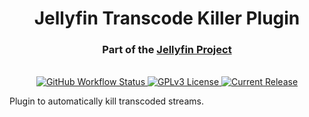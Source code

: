 <h1 align="center">Jellyfin Transcode Killer Plugin</h1>
<h3 align="center">Part of the <a href="https://jellyfin.org">Jellyfin Project</a></h3>

<p align="center">

<br/>
<a href="https://github.com/crobibero/jellyfin-plugin-transcodekiller/actions?query=workflow%3A%22Build+Plugin%22">
<img alt="GitHub Workflow Status" src="https://img.shields.io/github/workflow/status/crobibero/jellyfin-plugin-transcodekiller/Build%20Pluginn.svg">
</a>
<a href="https://github.com/crobibero/jellyfin-plugin-transcodekiller">
<img alt="GPLv3 License" src="https://img.shields.io/github/license/crobibero/jellyfin-plugin-transcodekiller.svg"/>
</a>
<a href="https://github.com/crobibero/jellyfin-plugin-transcodekiller/releases">
<img alt="Current Release" src="https://img.shields.io/github/release/crobibero/jellyfin-plugin-transcodekiller.svg"/>
</a>
</p>

Plugin to automatically kill transcoded streams.
